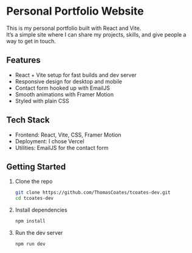 # Personal Portfolio Website

This is my personal portfolio built with React and Vite.  
It’s a simple site where I can share my projects, skills, and give people a way to get in touch.

## Features
- React + Vite setup for fast builds and dev server
- Responsive design for desktop and mobile
- Contact form hooked up with EmailJS
- Smooth animations with Framer Motion
- Styled with plain CSS

## Tech Stack
- Frontend: React, Vite, CSS, Framer Motion  
- Deployment: I chose Vercel 
- Utilities: EmailJS for the contact form

## Getting Started
1. Clone the repo  
   ```bash
   git clone https://github.com/ThomasCoates/tcoates-dev.git
   cd tcoates-dev
   ```

2.	Install dependencies
    ```bash
    npm install
    ```

3.	Run the dev server
    ```bash
    npm run dev
    ```